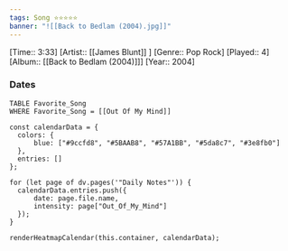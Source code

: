 ```yaml
---
tags: Song ⭐⭐⭐⭐⭐ 
banner: "![[Back to Bedlam (2004).jpg]]"
---
```

[Time:: 3:33]
[Artist:: [[James Blunt]] ]
[Genre:: Pop Rock]
[Played:: 4]
[Album:: [[Back to Bedlam (2004)]]]
[Year:: 2004]
### Dates
````dataview
TABLE Favorite_Song
WHERE Favorite_Song = [[Out Of My Mind]]
````
  ```dataviewjs
const calendarData = { 
	colors: { 
		blue: ["#9ccfd8", "#5BAAB8", "#57A1BB", "#5da8c7", "#3e8fb0"] 
	}, 
	entries: [] 
}; 

for (let page of dv.pages('"Daily Notes"')) { 
	calendarData.entries.push({ 
		date: page.file.name, 
		intensity: page["Out_Of_My_Mind"]
	}); 
} 

renderHeatmapCalendar(this.container, calendarData);
```
